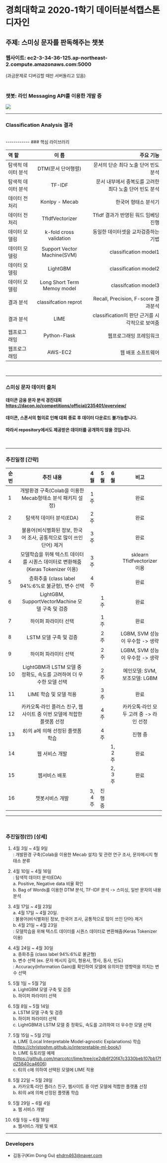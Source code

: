 # 경희대학교 2020-1학기 데이터분석캡스톤디자인
## 주제: 스미싱 문자를 판독해주는 챗봇
### 웹사이트: ec2-3-34-36-125.ap-northeast-2.compute.amazonaws.com:5000  
   (과금문제로 디버깅할 때만 서버돌리고 있음) 
### <br>챗봇: 라인 Messaging API를 이용한 개발 중<br>
<img src = https://user-images.githubusercontent.com/41279466/85946418-16a33000-b97f-11ea-9d3e-8bd6fdc90c35.png>

------------
### Classification Analysis 결과

<br>
------------
### 핵심 라이브러리

|역 할|이 름|주요 기능|
|:----|:-----:|----:|
|탐색적 데이터 분석|DTM(문서 단어행렬)| 문서의 단순 최다 노출 단어 빈도 분석|
|탐색적 데이터 분석|TF-IDF|문서 내부에서 중복도를 고려한 최다 노출 단어 빈도 분석|
|데이터 전처리|Konlpy - Mecab|한국어 형태소 분석기|
|데이터 전처리|TfIdfVectorizer|Tfidf 결과가 반영된 워드 임베딩 진행|
|데이터 모델링|k-fold cross validation|동일한 데이터셋을 교차검증하는 기법|
|데이터 모델링|Support Vector Machine(SVM)|classification model1|
|데이터 모델링|LightGBM|classification model2|
|데이터 모델링|Long Short Term Memoy model|classifcation model3|
|결과 분석|classifcation reprot|Recall, Precision, F-score 결과분석|
|결과 분석|LIME|classification의 판단 근거를 시각적으로 보여줌|
|웹프로그래밍|Python-Flask|웹프로그래밍 프레임워크|
|웹프로그래밍|AWS-EC2|웹 배포 소프트웨어|
<br>

-------------
### 스미싱 문자 데이터 출처
#### 데이콘 금융 문자 분석 경진대회 https://dacon.io/competitions/official/235401/overview/
#### 데이콘, 스폰서의 협의로 인해 대회 종료 후 데이터 다운로드 불가능합니다. 
#### 따라서 repository에서도 제공받은 데이터를 공개하지 않을 것입니다.
<br>

-------------
### 추진일정 [간략]
|순 번|추진 내용|4월|5월|6월|비고
|:----|:-----:|:-----:|:-----:|:-----:|:-----:|
|1|개발환경 구축(Colab을 이용한 Mecab형태소 분석 패키지 설정)|1주|||완료|
|2|탐색적 데이터 분석(EDA)|2주|||완료|
|3|불용어(비식별화된 정보, 한국어 조사, 공통적으로 많이 쓰인 단어) 제거|3주|||완료|
|4|모델학습을 위해 텍스트 데이터를 시퀀스 데이터로 변환해줌(Keras Tokenizer 이용)|3주|||sklearn Tfidfvectorizer 이용|
|5|층화추출 (class label 94%:6%로 불균형), 변수 선택 |4주|||완료|
|6|LightGBM, SupportVectorMachine 모델 구축 및 검증||1주||완료|
|7|하이퍼 파라미터 선택||1주||완료|
|8|LSTM 모델 구축 및 검증||2주||LGBM, SVM 성능이 우수함 -> 생략|
|9|하이퍼 파라미터 선택||2주||LGBM, SVM 성능이 우수함 -> 생략|
|10|LightGBM과 LSTM 모델 중 정확도, 속도를 고려하여 더 우수한 모델 선택||2주||메인모델: SVM, 보조모델: LGBM|
|11|LIME 학습 및 모델 적용||3주||완료|
|12|카카오톡·라인 플러스 친구, 웹사이트 중 이번 모델에 적합한 플랫폼 선정||4주||카카오톡·라인 모두 고려 중 -> 라인 선정|
|13|8)의 a에 의해 선정된 플랫폼 학습||4주||진행 중|
|14|웹 서비스 개발|||1, 2주|완료|
|15|웹서비스 배포|||2, 3주|완료|
|16|챗봇서비스 개발|3, 4주|진행 중|

-------------


<br>

### 추진일정(안) [상세]
   1) 4월 3일 ~ 4월 9일<br>
   : 개발환경 구축(Colab을 이용한 Mecab 설치) 및 관련 연구 조사, 문자메시지 형태소 분류<br>
 
   2) 4월 10일 ~ 4월 16일<br>
   : 탐색적 데이터 분석(EDA) <br>
     a. Positive, Negative data 비율 확인<br>
     b. Bag of Words를 이용한 DTM 분석, TF-IDF 분석 -> 스미싱, 일반 문자의 내용 분석<br>    

   3) 4월 17일 ~ 4월 23일<br>
    a. 4월 17일 ~ 4월 20일.<br>
    : 불용어(비식별화된 정보, 한국어 조사, 공통적으로 많이 쓰인 단어) 제거<br>
    b. 4월 21일 ~ 4월 23일<br>
    : 모델학습을 위해 텍스트 데이터를 시퀀스 데이터로 변환해줌(Keras Tokenizer 이용)<br>
   
   4) 4월 24일 ~ 4월 30일<br>
     a. 층화추출 (class label 94%:6%로 불균형)<br>
     b. 변수 선택 (ex. 문자 메시지 길이, 형용사, 명사, 동사, 빈도)<br>
       : Accuracy(Information Gain)를 확인하여 모델에 유의미한 영향력을 끼치는 변수 선택<br>

   5) 5월 1일 ~ 5월 7일<br>
     a. LightGBM 모델 구축 및 검증<br>
     b. 하이퍼 파라미터 선택<br>

   6) 5월 8일 ~ 5월 14일<br>
     a. LSTM 모델 구축 및 검증<br>
     b. 하이퍼 파라미터 선택<br>
     c. LightGBM과 LSTM 모델 중 정확도, 속도를 고려하여 더 우수한 모델 선택<br>

   7) 5월 15일 ~ 5월 21일<br>
     a. LIME (Local Interpretable Model-agnostic Explanations) 학습<br>
       (https://christophm.github.io/interpretable-ml-book/)<br>
     b. LIME 듀토리얼 예제<br>
       (https://github.com/marcotcr/lime/tree/ce2db6f20f47c3330beb107bb17fd25840ca4606)<br>
     c. 6)의 c에 의하여 선택된 모델에 LIME 적용<br>

   8) 5월 22일 ~ 5월 28일<br>
     a. 카카오톡·라인 플러스 친구, 웹사이트 중 이번 모델에 적합한 플랫폼 선정<br>
     b. 8)의 a에 의해 선정된 플랫폼 학습<br>

   9) 5월 29일 ~ 6월 4일<br>
     a. 웹 서비스 개발<br>

   10) 6월 5일 ~ 6월 18일<br>
     a. 웹서비스 개발 및 배포<br>
     
----------
### Developers
- 김동구(Kim Dong Gu) ehdrn463@naver.com

